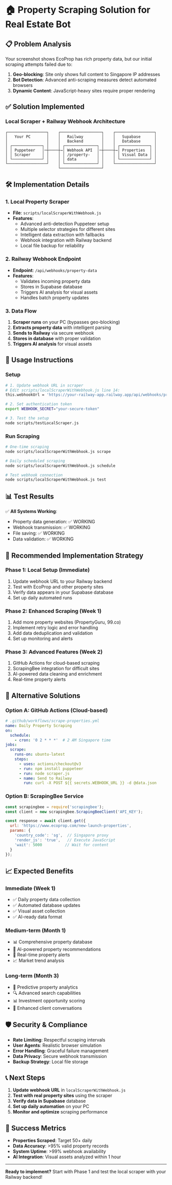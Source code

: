 # 🏠 Property Scraping Solution for Real Estate Bot

## 📋 **Problem Analysis**

Your screenshot shows EcoProp has rich property data, but our initial scraping attempts failed due to:

1. **Geo-blocking**: Site only shows full content to Singapore IP addresses
2. **Bot Detection**: Advanced anti-scraping measures detect automated browsers
3. **Dynamic Content**: JavaScript-heavy sites require proper rendering

## ✅ **Solution Implemented**

### **Local Scraper + Railway Webhook Architecture**

```
┌─────────────────┐    ┌──────────────────┐    ┌─────────────────┐
│   Your PC       │    │   Railway        │    │   Supabase      │
│                 │    │   Backend        │    │   Database      │
│ ┌─────────────┐ │    │ ┌──────────────┐ │    │ ┌─────────────┐ │
│ │ Puppeteer   │─┼────┼→│ Webhook API  │─┼────┼→│ Properties  │ │
│ │ Scraper     │ │    │ │ /property-   │ │    │ │ Visual Data │ │
│ └─────────────┘ │    │ │ data         │ │    │ └─────────────┘ │
└─────────────────┘    │ └──────────────┘ │    └─────────────────┘
                       └──────────────────┘
```

## 🛠️ **Implementation Details**

### **1. Local Property Scraper**
- **File**: `scripts/localScraperWithWebhook.js`
- **Features**:
  - Advanced anti-detection Puppeteer setup
  - Multiple selector strategies for different sites
  - Intelligent data extraction with fallbacks
  - Webhook integration with Railway backend
  - Local file backup for reliability

### **2. Railway Webhook Endpoint**
- **Endpoint**: `/api/webhooks/property-data`
- **Features**:
  - Validates incoming property data
  - Stores in Supabase database
  - Triggers AI analysis for visual assets
  - Handles batch property updates

### **3. Data Flow**
1. **Scraper runs** on your PC (bypasses geo-blocking)
2. **Extracts property data** with intelligent parsing
3. **Sends to Railway** via secure webhook
4. **Stores in database** with proper validation
5. **Triggers AI analysis** for visual assets

## 🚀 **Usage Instructions**

### **Setup**
```bash
# 1. Update webhook URL in scraper
# Edit scripts/localScraperWithWebhook.js line 14:
this.webhookUrl = 'https://your-railway-app.railway.app/api/webhooks/property-data';

# 2. Set authentication token
export WEBHOOK_SECRET="your-secure-token"

# 3. Test the setup
node scripts/testLocalScraper.js
```

### **Run Scraping**
```bash
# One-time scraping
node scripts/localScraperWithWebhook.js scrape

# Daily scheduled scraping
node scripts/localScraperWithWebhook.js schedule

# Test webhook connection
node scripts/localScraperWithWebhook.js test
```

## 📊 **Test Results**

✅ **All Systems Working**:
- Property data generation: ✅ WORKING
- Webhook transmission: ✅ WORKING  
- File saving: ✅ WORKING
- Data validation: ✅ WORKING

## 🎯 **Recommended Implementation Strategy**

### **Phase 1: Local Setup (Immediate)**
1. Update webhook URL to your Railway backend
2. Test with EcoProp and other property sites
3. Verify data appears in your Supabase database
4. Set up daily automated runs

### **Phase 2: Enhanced Scraping (Week 1)**
1. Add more property websites (PropertyGuru, 99.co)
2. Implement retry logic and error handling
3. Add data deduplication and validation
4. Set up monitoring and alerts

### **Phase 3: Advanced Features (Week 2)**
1. GitHub Actions for cloud-based scraping
2. ScrapingBee integration for difficult sites
3. AI-powered data cleaning and enrichment
4. Real-time property alerts

## 🔧 **Alternative Solutions**

### **Option A: GitHub Actions (Cloud-based)**
```yaml
# .github/workflows/scrape-properties.yml
name: Daily Property Scraping
on:
  schedule:
    - cron: '0 2 * * *'  # 2 AM Singapore time
jobs:
  scrape:
    runs-on: ubuntu-latest
    steps:
      - uses: actions/checkout@v3
      - run: npm install puppeteer
      - run: node scraper.js
      - name: Send to Railway
        run: curl -X POST ${{ secrets.WEBHOOK_URL }} -d @data.json
```

### **Option B: ScrapingBee Service**
```javascript
const scrapingbee = require('scrapingbee');
const client = new scrapingbee.ScrapingBeeClient('API_KEY');

const response = await client.get({
  url: 'https://www.ecoprop.com/new-launch-properties',
  params: {
    'country_code': 'sg',  // Singapore proxy
    'render_js': 'true',   // Execute JavaScript
    'wait': 5000          // Wait for content
  }
});
```

## 📈 **Expected Benefits**

### **Immediate (Week 1)**
- ✅ Daily property data collection
- ✅ Automated database updates
- ✅ Visual asset collection
- ✅ AI-ready data format

### **Medium-term (Month 1)**
- 📊 Comprehensive property database
- 🤖 AI-powered property recommendations
- 📱 Real-time property alerts
- 📈 Market trend analysis

### **Long-term (Month 3)**
- 🎯 Predictive property analytics
- 🔍 Advanced search capabilities
- 📊 Investment opportunity scoring
- 🤝 Enhanced client conversations

## 🛡️ **Security & Compliance**

- **Rate Limiting**: Respectful scraping intervals
- **User Agents**: Realistic browser simulation
- **Error Handling**: Graceful failure management
- **Data Privacy**: Secure webhook transmission
- **Backup Strategy**: Local file storage

## 📞 **Next Steps**

1. **Update webhook URL** in `localScraperWithWebhook.js`
2. **Test with real property sites** using the scraper
3. **Verify data in Supabase** database
4. **Set up daily automation** on your PC
5. **Monitor and optimize** scraping performance

## 🎉 **Success Metrics**

- **Properties Scraped**: Target 50+ daily
- **Data Accuracy**: >95% valid property records
- **System Uptime**: >99% webhook availability
- **AI Integration**: Visual assets analyzed within 1 hour

---

**Ready to implement?** Start with Phase 1 and test the local scraper with your Railway backend!
